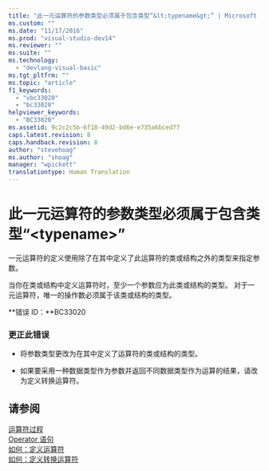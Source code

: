```yaml
---
title: "此一元运算符的参数类型必须属于包含类型“&lt;typename&gt;” | Microsoft Docs"
ms.custom: ""
ms.date: "11/17/2016"
ms.prod: "visual-studio-dev14"
ms.reviewer: ""
ms.suite: ""
ms.technology: 
  - "devlang-visual-basic"
ms.tgt_pltfrm: ""
ms.topic: "article"
f1_keywords: 
  - "vbc33020"
  - "bc33020"
helpviewer_keywords: 
  - "BC33020"
ms.assetid: 9c2c2c5b-6f18-49d2-bd6e-e735a6bced77
caps.latest.revision: 8
caps.handback.revision: 8
author: "stevehoag"
ms.author: "shoag"
manager: "wpickett"
translationtype: Human Translation
---
```

# 此一元运算符的参数类型必须属于包含类型“&lt;typename&gt;”
一元运算符的定义使用除了在其中定义了此运算符的类或结构之外的类型来指定参数。  
  
 当你在类或结构中定义运算符时，至少一个参数应为此类或结构的类型。 对于一元运算符，唯一的操作数必须属于该类或结构的类型。  
  
 **错误 ID：**BC33020  
  
### 更正此错误  
  
-   将参数类型更改为在其中定义了运算符的类或结构的类型。  
  
-   如果要采用一种数据类型作为参数并返回不同数据类型作为运算的结果，请改为定义转换运算符。  
  
## 请参阅  
 [运算符过程](../../visual-basic/programming-guide/language-features/procedures/operator-procedures.md)   
 [Operator 语句](../../visual-basic/language-reference/statements/operator-statement.md)   
 [如何：定义运算符](../../visual-basic/programming-guide/language-features/procedures/how-to-define-an-operator.md)   
 [如何：定义转换运算符](../../visual-basic/programming-guide/language-features/procedures/how-to-define-a-conversion-operator.md)